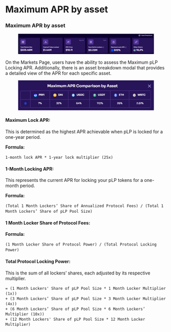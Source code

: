 # Maximum APR by asset

### Maximum APR by asset

<figure><img src="../.gitbook/assets/image (119).png" alt=""><figcaption></figcaption></figure>

On the Markets Page, users have the ability to assess the Maximum pLP Locking APR. Additionally, there is an asset breakdown modal that provides a detailed view of the APR for each specific asset.

<figure><img src="../.gitbook/assets/image (120).png" alt=""><figcaption></figcaption></figure>

#### Maximum Lock APR:

This is determined as the highest APR achievable when pLP is locked for a one-year period.

**Formula:**

`1-month lock APR * 1-year lock multiplier (25x)`

#### 1-Month Locking APR:

This represents the current APR for locking your pLP tokens for a one-month period.

**Formula:**

`(Total 1 Month Lockers’ Share of Annualized Protocol Fees) / (Total 1 Month Lockers’ Share of pLP Pool Size)`

#### 1 Month Locker Share of Protocol Fees:

**Formula:**

`(1 Month Locker Share of Protocol Power) / (Total Protocol Locking Power)`

#### Total Protocol Locking Power:

This is the sum of all lockers’ shares, each adjusted by its respective multiplier.

```
= (1 Month Lockers' Share of pLP Pool Size * 1 Month Locker Multiplier (1x)) 
+ (3 Month Lockers’ Share of pLP Pool Size * 3 Month Locker Multiplier (4x))
+ (6 Month Lockers’ Share of pLP Pool Size * 6 Month Lockers’ Multiplier (10x))
+ (12 Month Lockers' Share of pLP Pool Size * 12 Month Locker Multiplier)
```
